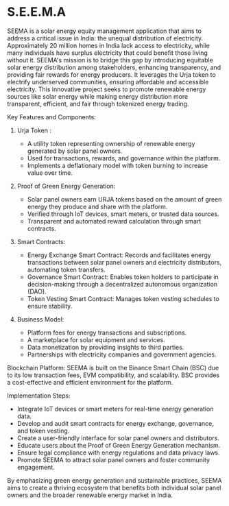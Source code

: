 # S.E.E.M.A
SEEMA is a solar energy equity management application that aims to address a critical issue in India: the unequal distribution of electricity. Approximately 20 million homes in India lack access to electricity, while many individuals have surplus electricity that could benefit those living without it. SEEMA's mission is to bridge this gap by introducing equitable solar energy distribution among stakeholders, enhancing transparency, and providing fair rewards for energy producers. It leverages the Urja token to electrify underserved communities, ensuring affordable and accessible electricity. This innovative project seeks to promote renewable energy sources like solar energy while making energy distribution more transparent, efficient, and fair through tokenized energy trading.

Key Features and Components:

1. Urja Token :
   - A utility token representing ownership of renewable energy generated by solar panel owners.
   - Used for transactions, rewards, and governance within the platform.
   - Implements a deflationary model with token burning to increase value over time.

2. Proof of Green Energy Generation:
   - Solar panel owners earn URJA tokens based on the amount of green energy they produce and share with the platform.
   - Verified through IoT devices, smart meters, or trusted data sources.
   - Transparent and automated reward calculation through smart contracts.

3. Smart Contracts:
   - Energy Exchange Smart Contract: Records and facilitates energy transactions between solar panel owners and electricity distributors, automating token transfers.
   - Governance Smart Contract: Enables token holders to participate in decision-making through a decentralized autonomous organization (DAO).
   - Token Vesting Smart Contract: Manages token vesting schedules to ensure stability.

4. Business Model:
   - Platform fees for energy transactions and subscriptions.
   - A marketplace for solar equipment and services.
   - Data monetization by providing insights to third parties.
   - Partnerships with electricity companies and government agencies.

Blockchain Platform:
SEEMA is built on the Binance Smart Chain (BSC) due to its low transaction fees, EVM compatibility, and scalability. BSC provides a cost-effective and efficient environment for the platform.

Implementation Steps:
   - Integrate IoT devices or smart meters for real-time energy generation data.
   - Develop and audit smart contracts for energy exchange, governance, and token vesting.
   - Create a user-friendly interface for solar panel owners and distributors.
   - Educate users about the Proof of Green Energy Generation mechanism.
   - Ensure legal compliance with energy regulations and data privacy laws.
   - Promote SEEMA to attract solar panel owners and foster community engagement.

By emphasizing green energy generation and sustainable practices, SEEMA aims to create a thriving ecosystem that benefits both individual solar panel owners and the broader renewable energy market in India.
